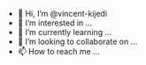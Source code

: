- 👋 Hi, I’m @vincent-kijedi
- 👀 I’m interested in ...
- 🌱 I’m currently learning ...
- 💞️ I’m looking to collaborate on ...
- 📫 How to reach me ...

<!---
vincent-kijedi/vincent-kijedi is a ✨ special ✨ repository because its `README.md` (this file) appears on your GitHub profile.
You can click the Preview link to take a look at your changes.
--->
